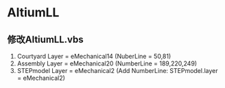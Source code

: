 # AltiumLL
## 修改AltiumLL.vbs
 1. Courtyard Layer = eMechanical14 (NuberLine = 50,81)
 2. Assembly Layer = eMechanical20 (NumberLine = 189,220,249)  
 3. STEPmodel Layer = eMechanical2 (Add NumberLine: STEPmodel.layer = eMechanical2)
